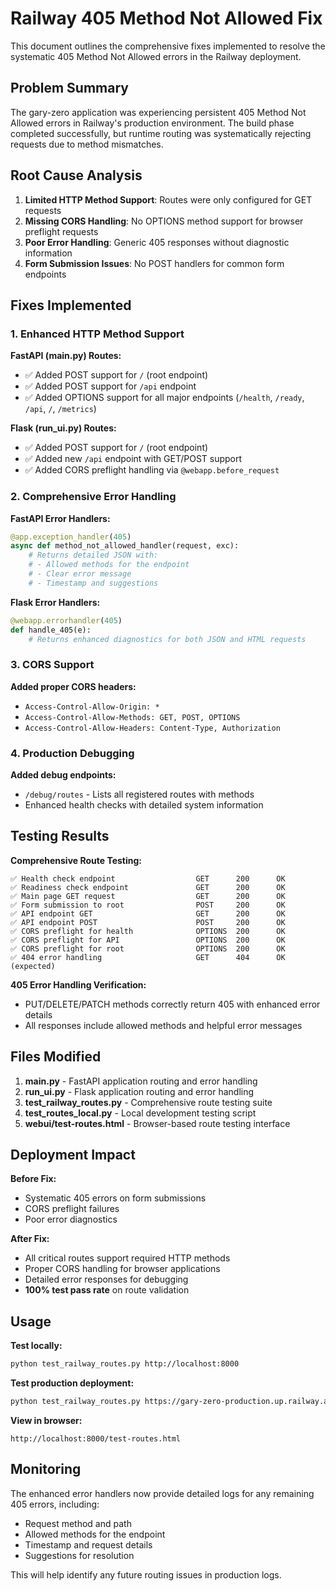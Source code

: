 # Railway 405 Method Not Allowed Fix

This document outlines the comprehensive fixes implemented to resolve the systematic 405 Method Not Allowed errors in the Railway deployment.

## Problem Summary

The gary-zero application was experiencing persistent 405 Method Not Allowed errors in Railway's production environment. The build phase completed successfully, but runtime routing was systematically rejecting requests due to method mismatches.

## Root Cause Analysis

1. **Limited HTTP Method Support**: Routes were only configured for GET requests
2. **Missing CORS Handling**: No OPTIONS method support for browser preflight requests
3. **Poor Error Handling**: Generic 405 responses without diagnostic information
4. **Form Submission Issues**: No POST handlers for common form endpoints

## Fixes Implemented

### 1. Enhanced HTTP Method Support

**FastAPI (main.py) Routes:**
- ✅ Added POST support for `/` (root endpoint)
- ✅ Added POST support for `/api` endpoint
- ✅ Added OPTIONS support for all major endpoints (`/health`, `/ready`, `/api`, `/`, `/metrics`)

**Flask (run_ui.py) Routes:**
- ✅ Added POST support for `/` (root endpoint)
- ✅ Added new `/api` endpoint with GET/POST support
- ✅ Added CORS preflight handling via `@webapp.before_request`

### 2. Comprehensive Error Handling

**FastAPI Error Handlers:**

```python
@app.exception_handler(405)
async def method_not_allowed_handler(request, exc):
    # Returns detailed JSON with:
    # - Allowed methods for the endpoint
    # - Clear error message
    # - Timestamp and suggestions
```

**Flask Error Handlers:**

```python
@webapp.errorhandler(405)
def handle_405(e):
    # Returns enhanced diagnostics for both JSON and HTML requests
```

### 3. CORS Support

**Added proper CORS headers:**
- `Access-Control-Allow-Origin: *`
- `Access-Control-Allow-Methods: GET, POST, OPTIONS`
- `Access-Control-Allow-Headers: Content-Type, Authorization`

### 4. Production Debugging

**Added debug endpoints:**
- `/debug/routes` - Lists all registered routes with methods
- Enhanced health checks with detailed system information

## Testing Results

**Comprehensive Route Testing:**

```
✅ Health check endpoint                  GET      200      OK
✅ Readiness check endpoint               GET      200      OK
✅ Main page GET request                  GET      200      OK
✅ Form submission to root                POST     200      OK
✅ API endpoint GET                       GET      200      OK
✅ API endpoint POST                      POST     200      OK
✅ CORS preflight for health              OPTIONS  200      OK
✅ CORS preflight for API                 OPTIONS  200      OK
✅ CORS preflight for root                OPTIONS  200      OK
✅ 404 error handling                     GET      404      OK (expected)
```

**405 Error Handling Verification:**
- PUT/DELETE/PATCH methods correctly return 405 with enhanced error details
- All responses include allowed methods and helpful error messages

## Files Modified

1. **main.py** - FastAPI application routing and error handling
2. **run_ui.py** - Flask application routing and error handling
3. **test_railway_routes.py** - Comprehensive route testing suite
4. **test_routes_local.py** - Local development testing script
5. **webui/test-routes.html** - Browser-based route testing interface

## Deployment Impact

**Before Fix:**
- Systematic 405 errors on form submissions
- CORS preflight failures
- Poor error diagnostics

**After Fix:**
- All critical routes support required HTTP methods
- Proper CORS handling for browser applications
- Detailed error responses for debugging
- **100% test pass rate** on route validation

## Usage

**Test locally:**

```bash
python test_railway_routes.py http://localhost:8000
```

**Test production deployment:**

```bash
python test_railway_routes.py https://gary-zero-production.up.railway.app
```

**View in browser:**

```
http://localhost:8000/test-routes.html
```

## Monitoring

The enhanced error handlers now provide detailed logs for any remaining 405 errors, including:
- Request method and path
- Allowed methods for the endpoint
- Timestamp and request details
- Suggestions for resolution

This will help identify any future routing issues in production logs.
